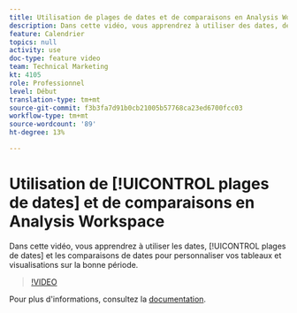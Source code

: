 ```yaml
---
title: Utilisation de plages de dates et de comparaisons en Analysis Workspace
description: Dans cette vidéo, vous apprendrez à utiliser des dates, des plages de dates et des comparaisons de dates pour personnaliser vos tableaux et vos visualisations en fonction de la période appropriée.
feature: Calendrier
topics: null
activity: use
doc-type: feature video
team: Technical Marketing
kt: 4105
role: Professionnel
level: Début
translation-type: tm+mt
source-git-commit: f3b3fa7d91b0cb21005b57768ca23ed6700fcc03
workflow-type: tm+mt
source-wordcount: '89'
ht-degree: 13%

---
```



# Utilisation de [!UICONTROL plages de dates] et de comparaisons en Analysis Workspace

Dans cette vidéo, vous apprendrez à utiliser les dates, [!UICONTROL plages de dates] et les comparaisons de dates pour personnaliser vos tableaux et visualisations sur la bonne période.

>[!VIDEO](https://video.tv.adobe.com/v/30753/?quality=12)

Pour plus d&#39;informations, consultez la [documentation](https://docs.adobe.com/content/help/fr-FR/analytics/analyze/analysis-workspace/components/calendar-date-ranges/calendar.html).
